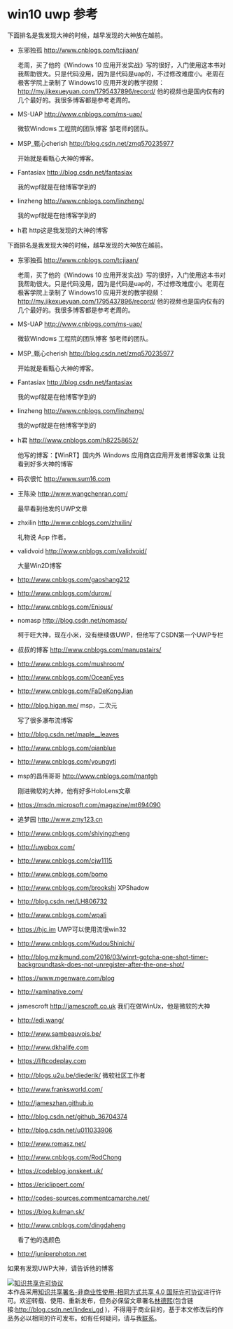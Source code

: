 
# win10 uwp 参考


<!--more-->



<div id="toc"></div>

下面排名是我发现大神的时候，越早发现的大神放在越前。

 - 东邪独孤 http://www.cnblogs.com/tcjiaan/ 

   老周，买了他的《Windows 10 应用开发实战》写的很好，入门使用这本书对我帮助很大。只是代码没用，因为是代码是uap的，不过修改难度小。老周在极客学院上录制了 Windows10 应用开发的教学视频：http://my.jikexueyuan.com/1795437896/record/ 他的视频也是国内仅有的几个最好的。我很多博客都是参考老周的。

 - MS-UAP http://www.cnblogs.com/ms-uap/ 

   微软Windows 工程院的团队博客 邹老师的团队。

 - MSP_甄心cherish http://blog.csdn.net/zmq570235977 

   开始就是看甄心大神的博客。

 - Fantasiax http://blog.csdn.net/fantasiax 

   我的wpf就是在他博客学到的

 - linzheng http://www.cnblogs.com/linzheng/  

   我的wpf就是在他博客学到的

 - h君 http这是我发现的大神的博客

<!--more-->

<div id="toc"></div>

下面排名是我发现大神的时候，越早发现的大神放在越前。

 - 东邪独孤 http://www.cnblogs.com/tcjiaan/ 

   老周，买了他的《Windows 10 应用开发实战》写的很好，入门使用这本书对我帮助很大。只是代码没用，因为是代码是uap的，不过修改难度小。老周在极客学院上录制了 Windows10 应用开发的教学视频：http://my.jikexueyuan.com/1795437896/record/ 他的视频也是国内仅有的几个最好的。我很多博客都是参考老周的。

 - MS-UAP http://www.cnblogs.com/ms-uap/ 

   微软Windows 工程院的团队博客 邹老师的团队。

 - MSP_甄心cherish http://blog.csdn.net/zmq570235977 

   开始就是看甄心大神的博客。

 - Fantasiax http://blog.csdn.net/fantasiax 

   我的wpf就是在他博客学到的

 - linzheng http://www.cnblogs.com/linzheng/  

   我的wpf就是在他博客学到的

 - h君 http://www.cnblogs.com/h82258652/ 

   他写的博客：【WinRT】国内外 Windows 应用商店应用开发者博客收集 让我看到好多大神的博客

 - 码农很忙 http://www.sum16.com 

 - 王陈染 http://www.wangchenran.com/ 

   最早看到他发的UWP文章

 - zhxilin http://www.cnblogs.com/zhxilin/ 

   礼物说 App 作者。

 - validvoid http://www.cnblogs.com/validvoid/ 

   大量Win2D博客

 - http://www.cnblogs.com/gaoshang212

 - http://www.cnblogs.com/durow/

 - http://www.cnblogs.com/Enious/

 - nomasp http://blog.csdn.net/nomasp/ 

   柯于旺大神，现在小米，没有继续做UWP，但他写了CSDN第一个UWP专栏

 - 叔叔的博客 http://www.cnblogs.com/manupstairs/

 - http://www.cnblogs.com/mushroom/

 - http://www.cnblogs.com/OceanEyes

 - http://www.cnblogs.com/FaDeKongJian

 - http://blog.higan.me/ msp，二次元 

   写了很多瀑布流博客 

 - http://blog.csdn.net/maple__leaves

 - http://www.cnblogs.com/qianblue

 - http://www.cnblogs.com/youngytj

 - msp的昌伟哥哥 http://www.cnblogs.com/mantgh

   刚进微软的大神，他有好多HoloLens文章

 - https://msdn.microsoft.com/magazine/mt694090

 - 追梦园 http://www.zmy123.cn

 - http://www.cnblogs.com/shiyingzheng 

 - http://uwpbox.com/

 - http://www.cnblogs.com/cjw1115

 - http://www.cnblogs.com/bomo

 - http://www.cnblogs.com/brookshi XPShadow

 - http://blog.csdn.net/LH806732 

 - http://www.cnblogs.com/wpali

 - https://hjc.im UWP可以使用流氓win32

 - http://www.cnblogs.com/KudouShinichi/

 - http://blog.mzikmund.com/2016/03/winrt-gotcha-one-shot-timer-backgroundtask-does-not-unregister-after-the-one-shot/

 - https://www.mgenware.com/blog

 - http://xamlnative.com/

 - jamescroft http://jamescroft.co.uk 我们在做WinUx，他是微软的大神

 - http://edi.wang/

 - http://www.sambeauvois.be/

 - http://www.dkhalife.com

 - https://liftcodeplay.com

 - http://blogs.u2u.be/diederik/ 微软社区工作者

 - http://www.franksworld.com/

 - http://jameszhan.github.io

 - http://blog.csdn.net/github_36704374

 - http://blog.csdn.net/u011033906

 - http://www.romasz.net/

 - http://www.cnblogs.com/RodChong

 - https://codeblog.jonskeet.uk/

 - https://ericlippert.com/

 - http://codes-sources.commentcamarche.net/

 - https://blog.kulman.sk/

 - http://www.cnblogs.com/dingdaheng 

   看了他的选颜色

 - http://juniperphoton.net

如果有发现UWP大神，请告诉他的博客




<a rel="license" href="http://creativecommons.org/licenses/by-nc-sa/4.0/"><img alt="知识共享许可协议" style="border-width:0" src="https://licensebuttons.net/l/by-nc-sa/4.0/88x31.png" /></a><br />本作品采用<a rel="license" href="http://creativecommons.org/licenses/by-nc-sa/4.0/">知识共享署名-非商业性使用-相同方式共享 4.0 国际许可协议</a>进行许可。欢迎转载、使用、重新发布，但务必保留文章署名[林德熙](http://blog.csdn.net/lindexi_gd)(包含链接:http://blog.csdn.net/lindexi_gd )，不得用于商业目的，基于本文修改后的作品务必以相同的许可发布。如有任何疑问，请与我[联系](mailto:lindexi_gd@163.com)。